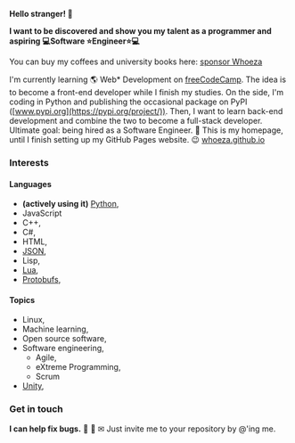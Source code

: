 **Hello stranger! 👋**

**I want to be discovered and show you my talent as a programmer and aspiring 💻Software ⭐Engineer⭐💻**

You can buy my coffees and university books here: [sponsor Whoeza](https://github.com/sponsors/Whoeza)

I'm currently learning 🌎 Web\* Development on [freeCodeCamp](https://freecodecamp.org/). The idea is to become a front-end developer while I finish my studies. On the side, I'm coding in Python and publishing the occasional package on PyPI ([www.pypi.org](https://pypi.org/project/)). Then, I want to learn back-end development and combine the two to become a full-stack developer. Ultimate goal: being hired as a Software Engineer. 🎯 This is my homepage, until I finish setting up my GitHub Pages website. 😉 [whoeza.github.io](https://whoeza.github.io)

### Interests
#### Languages
* **(actively using it)** [Python](https://github.com/Whoeza?tab=repositories&q&language=python), 
* JavaScript
* C++, 
* C#, 
* HTML, 
* [JSON](https://github.com/Whoeza?tab=repositories&q=json&type=&language=&sort=), 
* Lisp, 
* [Lua](https://github.com/Whoeza?tab=repositories&q&language=lua), 
* [Protobufs](https://github.com/Whoeza/protobufs-helloworld), 

#### Topics
* Linux, 
* Machine learning, 
* Open source software, 
* Software engineering, 
  * Agile, 
  * eXtreme Programming, 
  * Scrum
* [Unity](https://github.com/search?q=user%3AWhoeza+unity), 

### Get in touch
**I can help fix bugs.** 👀 🤝 ✉ Just invite me to your repository by @'ing me.

<!--
**Whoeza/whoeza** is a ✨ _special_ ✨ repository because its `README.md` (this file) appears on your GitHub profile.

Here are some ideas to get you started:

- 🔭 I’m currently working on full stack development...
- 🌱 I’m currently learning frontend web development...
- 👯 I’m looking to collaborate on games development, web development, data science...
- 🤔 I’m looking for help with ...
- 💬 Ask me about music...
- 📫 How to reach me: @ me from any repository or add me to a pull request...
- 😄 Pronouns: he/him...
- ⚡ Fun fact: ...
-->
